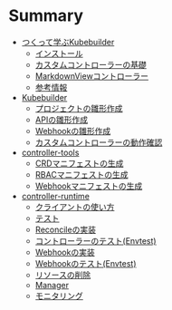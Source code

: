 # Summary

* [つくって学ぶKubebuilder](README.md)
  * [インストール](introduction/installation.md)
  * [カスタムコントローラーの基礎](introduction/basics.md)
  * [MarkdownViewコントローラー](introduction/sample.md)
  * [参考情報](introduction/references.md)
* [Kubebuilder](kubebuilder/README.md)
  * [プロジェクトの雛形作成](kubebuilder/new-project.md)
  * [APIの雛形作成](kubebuilder/api.md)
  * [Webhookの雛形作成](kubebuilder/webhook.md)
  * [カスタムコントローラーの動作確認](kubebuilder/kind.md)
  <!-- * [手軽な動作確認](kubebuilder/debug.md) -->
* [controller-tools](controller-tools/README.md)
  * [CRDマニフェストの生成](controller-tools/crd.md)
  <!-- * [CRDマニフェストの生成(応用編)](controller-tools/advanced_crd.md) -->
  * [RBACマニフェストの生成](controller-tools/rbac.md)
  * [Webhookマニフェストの生成](controller-tools/webhook.md)
* [controller-runtime](controller-runtime/README.md)
  * [クライアントの使い方](controller-runtime/client.md)
  <!-- * [Server Side Apply](controller-runtime/ssa.md) -->
  * [テスト](controller-runtime/test.md)
  * [Reconcileの実装](controller-runtime/reconcile.md)
  * [コントローラーのテスト(Envtest)](controller-runtime/controller_test.md)
  * [Webhookの実装](controller-runtime/webhook.md)
  * [Webhookのテスト(Envtest)](controller-runtime/webhook_test.md)
  * [リソースの削除](controller-runtime/deletion.md)
  * [Manager](controller-runtime/manager.md)
  * [モニタリング](controller-runtime/monitoring.md)
  <!-- * [応用テクニック](controller-runtime/advanced.md) -->
  <!-- * [CRDのバージョニング](controller-runtime/versioning.md) -->
